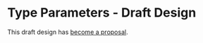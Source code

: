 # Type Parameters - Draft Design

This draft design has [become a
proposal](https://go.googlesource.com/proposal/+/refs/heads/master/design/43651-type-parameters.md).
